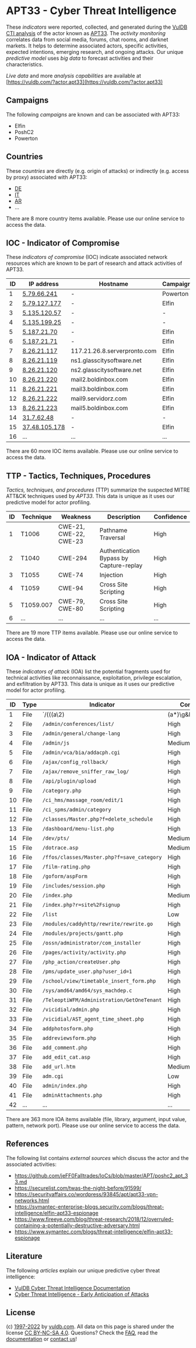 # APT33 - Cyber Threat Intelligence

These _indicators_ were reported, collected, and generated during the [VulDB CTI analysis](https://vuldb.com/?kb.cti) of the actor known as [APT33](https://vuldb.com/?actor.apt33). The _activity monitoring_ correlates data from social media, forums, chat rooms, and darknet markets. It helps to determine associated actors, specific activities, expected intentions, emerging research, and ongoing attacks. Our unique _predictive model_ uses _big data_ to forecast activities and their characteristics.

_Live data_ and more _analysis capabilities_ are available at [https://vuldb.com/?actor.apt33](https://vuldb.com/?actor.apt33)

## Campaigns

The following _campaigns_ are known and can be associated with APT33:

* Elfin
* PoshC2
* Powerton

## Countries

These _countries_ are directly (e.g. origin of attacks) or indirectly (e.g. access by proxy) associated with APT33:

* [DE](https://vuldb.com/?country.de)
* [IT](https://vuldb.com/?country.it)
* [AR](https://vuldb.com/?country.ar)
* ...

There are 8 more country items available. Please use our online service to access the data.

## IOC - Indicator of Compromise

These _indicators of compromise_ (IOC) indicate associated network resources which are known to be part of research and attack activities of APT33.

ID | IP address | Hostname | Campaign | Confidence
-- | ---------- | -------- | -------- | ----------
1 | [5.79.66.241](https://vuldb.com/?ip.5.79.66.241) | - | Powerton | High
2 | [5.79.127.177](https://vuldb.com/?ip.5.79.127.177) | - | Elfin | High
3 | [5.135.120.57](https://vuldb.com/?ip.5.135.120.57) | - | - | High
4 | [5.135.199.25](https://vuldb.com/?ip.5.135.199.25) | - | - | High
5 | [5.187.21.70](https://vuldb.com/?ip.5.187.21.70) | - | Elfin | High
6 | [5.187.21.71](https://vuldb.com/?ip.5.187.21.71) | - | Elfin | High
7 | [8.26.21.117](https://vuldb.com/?ip.8.26.21.117) | 117.21.26.8.serverpronto.com | Elfin | High
8 | [8.26.21.119](https://vuldb.com/?ip.8.26.21.119) | ns1.glasscitysoftware.net | Elfin | High
9 | [8.26.21.120](https://vuldb.com/?ip.8.26.21.120) | ns2.glasscitysoftware.net | Elfin | High
10 | [8.26.21.220](https://vuldb.com/?ip.8.26.21.220) | mail2.boldinbox.com | Elfin | High
11 | [8.26.21.221](https://vuldb.com/?ip.8.26.21.221) | mail3.boldinbox.com | Elfin | High
12 | [8.26.21.222](https://vuldb.com/?ip.8.26.21.222) | mail9.servidorz.com | Elfin | High
13 | [8.26.21.223](https://vuldb.com/?ip.8.26.21.223) | mail5.boldinbox.com | Elfin | High
14 | [31.7.62.48](https://vuldb.com/?ip.31.7.62.48) | - | - | High
15 | [37.48.105.178](https://vuldb.com/?ip.37.48.105.178) | - | Elfin | High
16 | ... | ... | ... | ...

There are 60 more IOC items available. Please use our online service to access the data.

## TTP - Tactics, Techniques, Procedures

_Tactics, techniques, and procedures_ (TTP) summarize the suspected MITRE ATT&CK techniques used by _APT33_. This data is unique as it uses our predictive model for actor profiling.

ID | Technique | Weakness | Description | Confidence
-- | --------- | -------- | ----------- | ----------
1 | T1006 | CWE-21, CWE-22, CWE-23 | Pathname Traversal | High
2 | T1040 | CWE-294 | Authentication Bypass by Capture-replay | High
3 | T1055 | CWE-74 | Injection | High
4 | T1059 | CWE-94 | Cross Site Scripting | High
5 | T1059.007 | CWE-79, CWE-80 | Cross Site Scripting | High
6 | ... | ... | ... | ...

There are 19 more TTP items available. Please use our online service to access the data.

## IOA - Indicator of Attack

These _indicators of attack_ (IOA) list the potential fragments used for technical activities like reconnaissance, exploitation, privilege escalation, and exfiltration by APT33. This data is unique as it uses our predictive model for actor profiling.

ID | Type | Indicator | Confidence
-- | ---- | --------- | ----------
1 | File | `/(((a\2)|(a*)\g&lt/-1&gt/))*/` | High
2 | File | `/admin/conferences/list/` | High
3 | File | `/admin/general/change-lang` | High
4 | File | `/admin/js` | Medium
5 | File | `/admin/vca/bia/addacph.cgi` | High
6 | File | `/ajax/config_rollback/` | High
7 | File | `/ajax/remove_sniffer_raw_log/` | High
8 | File | `/api/plugin/upload` | High
9 | File | `/category.php` | High
10 | File | `/ci_hms/massage_room/edit/1` | High
11 | File | `/ci_spms/admin/category` | High
12 | File | `/classes/Master.php?f=delete_schedule` | High
13 | File | `/dashboard/menu-list.php` | High
14 | File | `/dev/pts/` | Medium
15 | File | `/dotrace.asp` | Medium
16 | File | `/ffos/classes/Master.php?f=save_category` | High
17 | File | `/film-rating.php` | High
18 | File | `/goform/aspForm` | High
19 | File | `/includes/session.php` | High
20 | File | `/index.php` | Medium
21 | File | `/index.php?r=site%2Fsignup` | High
22 | File | `/list` | Low
23 | File | `/modules/caddyhttp/rewrite/rewrite.go` | High
24 | File | `/modules/projects/gantt.php` | High
25 | File | `/ossn/administrator/com_installer` | High
26 | File | `/pages/activity/activity.php` | High
27 | File | `/php_action/createUser.php` | High
28 | File | `/pms/update_user.php?user_id=1` | High
29 | File | `/school/view/timetable_insert_form.php` | High
30 | File | `/sys/amd64/amd64/sys_machdep.c` | High
31 | File | `/TeleoptiWFM/Administration/GetOneTenant` | High
32 | File | `/vicidial/admin.php` | High
33 | File | `/vicidial/AST_agent_time_sheet.php` | High
34 | File | `addphotosform.php` | High
35 | File | `addreviewsform.php` | High
36 | File | `add_comment.php` | High
37 | File | `add_edit_cat.asp` | High
38 | File | `add_url.htm` | Medium
39 | File | `adm.cgi` | Low
40 | File | `admin/index.php` | High
41 | File | `adminAttachments.php` | High
42 | ... | ... | ...

There are 363 more IOA items available (file, library, argument, input value, pattern, network port). Please use our online service to access the data.

## References

The following list contains _external sources_ which discuss the actor and the associated activities:

* https://github.com/jeFF0Falltrades/IoCs/blob/master/APT/poshc2_apt_33.md
* https://securelist.com/twas-the-night-before/91599/
* https://securityaffairs.co/wordpress/93845/apt/apt33-vpn-networks.html
* https://symantec-enterprise-blogs.security.com/blogs/threat-intelligence/elfin-apt33-espionage
* https://www.fireeye.com/blog/threat-research/2018/12/overruled-containing-a-potentially-destructive-adversary.html
* https://www.symantec.com/blogs/threat-intelligence/elfin-apt33-espionage

## Literature

The following _articles_ explain our unique predictive cyber threat intelligence:

* [VulDB Cyber Threat Intelligence Documentation](https://vuldb.com/?kb.cti)
* [Cyber Threat Intelligence - Early Anticipation of Attacks](https://www.scip.ch/en/?labs.20201022)

## License

(c) [1997-2022](https://vuldb.com/?kb.changelog) by [vuldb.com](https://vuldb.com/?kb.about). All data on this page is shared under the license [CC BY-NC-SA 4.0](https://creativecommons.org/licenses/by-nc-sa/4.0/). Questions? Check the [FAQ](https://vuldb.com/?kb.faq), read the [documentation](https://vuldb.com/?kb) or [contact us](https://vuldb.com/?contact)!

